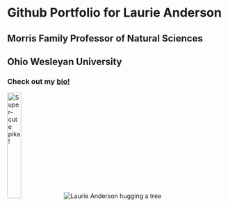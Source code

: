# Github Portfolio for Laurie Anderson
## Morris Family Professor of Natural Sciences
## Ohio Wesleyan University
### Check out my [bio!](https://www.owu.edu/academics/departments-programs/biological-sciences-department/faculty-staff/laurel-j-anderson/)
<img 
  src="/img/pika.jpg" 
  alt="Super-cute pika!" 
  width="25%">
![Laurie Anderson hugging a tree](https://github.com/user-attachments/assets/bf89b74d-6824-46df-8dff-0321c4f05c80 "Laurie Anderson hugging a tree")
